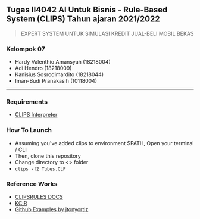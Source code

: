 ## Tugas II4042 AI Untuk Bisnis - Rule-Based System (CLIPS) Tahun ajaran 2021/2022

> EXPERT SYSTEM UNTUK SIMULASI KREDIT JUAL-BELI MOBIL BEKAS

### Kelompok 07
* Hardy Valenthio Amansyah  (18218004)
* Adi Hendro                (18218009)
* Kanisius Sosrodimardito   (18218044)
* Iman-Budi Pranakasih      (10118004)

---
### Requirements
* [CLIPS Interpreter](http://www.clipsrules.net/)

### How To Launch
* Assuming you've added clips to environment $PATH, Open your terminal / CLI
* Then, clone this repository
* Change directory to <> folder
* ```clips -f2 Tubes.CLP```

### Reference Works
* [CLIPSRULES DOCS](http://www.clipsrules.net/Documentation.html)
* [KCIR](https://kcir.pwr.edu.pl/~witold/ai/CLIPS_tutorial/)
* [Github Examples by jtonyortiz](https://github.com/jtonyortiz/ExpertSystems)